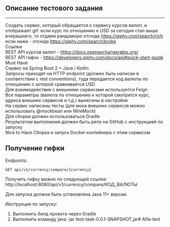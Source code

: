 Описание тестового задания
---
---
Создать сервис, который обращается к сервису курсов валют, и отображает gif:
если курс по отношению к USD за сегодня стал выше вчерашнего, то отдаем рандомную отсюда https://giphy.com/search/rich  
если ниже - отсюда https://giphy.com/search/broke  
Ссылки  
REST API курсов валют - https://docs.openexchangerates.org/  
REST API гифок - https://developers.giphy.com/docs/api#quick-start-guide  
Must Have  
Сервис на Spring Boot 2 + Java / Kotlin  
Запросы приходят на HTTP endpoint (должен быть написан в соответствии с rest conventions), туда передается код валюты по отношению с которой сравнивается USD  
Для взаимодействия с внешними сервисами используется Feign  
Все параметры (валюта по отношению к которой смотрится курс, адреса внешних сервисов и т.д.) вынесены в настройки  
На сервис написаны тесты (для мока внешних сервисов можно использовать @mockbean или WireMock)  
Для сборки должен использоваться Gradle  
Результатом выполнения должен быть репо на GitHub с инструкцией по запуску  
Nice to Have 
Сборка и запуск Docker контейнера с этим сервисом

Получение гифки
---
Endpoints:
```
GET api/v1/currency/compare/{currency}
```
Получить гифку можно по следующей ссылке:
http://localhost:8080/api/v1/currency/compare/КОД_ВАЛЮТЫ

Для запуска должна быть установлена Java 11+ версии.

Инструкция по запуску:
1. Выполнить билд проекта через Gradle
2. Выполнить команду java -jar test-task-0.0.1-SNAPSHOT.jar# Alfa-test
